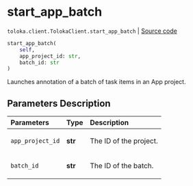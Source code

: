 # start_app_batch
`toloka.client.TolokaClient.start_app_batch` | [Source code](https://github.com/Toloka/toloka-kit/blob/v1.1.3/src/client/__init__.py#L3965)

```python
start_app_batch(
    self,
    app_project_id: str,
    batch_id: str
)
```

Launches annotation of a batch of task items in an App project.

## Parameters Description

| Parameters | Type | Description |
| :----------| :----| :-----------|
`app_project_id`|**str**|<p>The ID of the project.</p>
`batch_id`|**str**|<p>The ID of the batch.</p>
